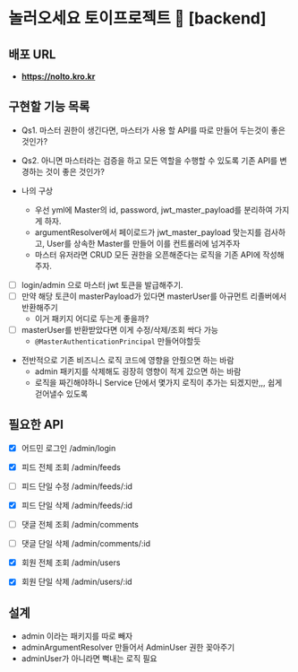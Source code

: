 # 놀러오세요 토이프로젝트 🎁 [backend]

## 배포 URL
- **https://nolto.kro.kr**

## 구현할 기능 목록
- Qs1. 마스터 권한이 생긴다면, 마스터가 사용 할 API를 따로 만들어 두는것이 좋은것인가?
- Qs2. 아니면 마스터라는 검증을 하고 모든 역할을 수행할 수 있도록 기존 API를 변경하는 것이 좋은 것인가?

- 나의 구상
    - 우선 yml에 Master의 id, password, jwt_master_payload를 분리하여 가지게 하자. 
    - argumentResolver에서 페이로드가 jwt_master_payload 맞는지를 검사하고, User를 상속한 Master를 만들어 이를 컨트롤러에 넘겨주자 
    - 마스터 유저라면 CRUD 모든 권한을 오픈해준다는 로직을 기존 API에 작성해주자. 

- [ ] login/admin 으로 마스터 jwt 토큰을 발급해주기. 
- [ ] 만약 해당 토큰이 masterPayload가 있다면 masterUser를 아규먼트 리졸버에서 반환해주기
    - 이거 패키지 어디로 두는게 좋을까?
- [ ] masterUser를 반환받았다면 이게 수정/삭제/조회 싹다 가능
	- `@MasterAuthenticationPrincipal` 만들어야할듯

- 전반적으로 기존 비즈니스 로직 코드에 영향을 안줬으면 하는 바람
    - admin 패키지를 삭제해도 굉장히 영향이 적게 갔으면 하는 바람
    - 로직을 짜긴해야하니 Service 단에서 몇가지 로직이 추가는 되겠지만,,, 쉽게 걷어낼수 있도록

## 필요한 API
- [x] 어드민 로그인 /admin/login

- [x] 피드 전체 조회 /admin/feeds
- [ ] 피드 단일 수정 /admin/feeds/:id
- [x] 피드 단일 삭제 /admin/feeds/:id

- [ ] 댓글 전체 조회 /admin/comments
- [ ] 댓글 단일 삭제 /admin/comments/:id

- [x] 회원 전체 조회 /admin/users
- [x] 회원 단일 삭제 /admin/users/:id

## 설계
- admin 이라는 패키지를 따로 빼자
- adminArgumentResolver 만들어서 AdminUser 권한 꽂아주기
- adminUser가 아니라면 뻑내는 로직 필요
